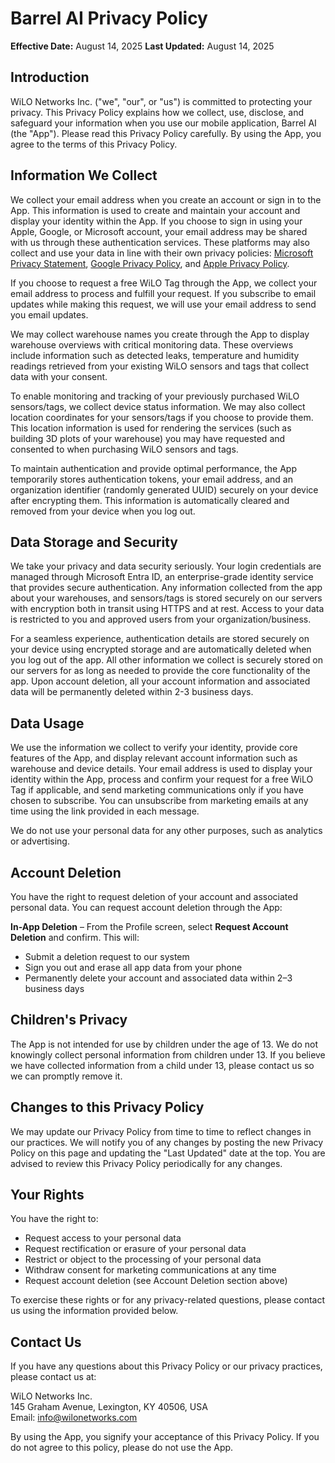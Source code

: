 # Barrel AI Privacy Policy

**Effective Date:** August 14, 2025
**Last Updated:** August 14, 2025

## Introduction
WiLO Networks Inc. ("we", "our", or "us") is committed to protecting your privacy. This Privacy Policy explains how we collect, use, disclose, and safeguard your information when you use our mobile application, Barrel AI (the "App"). Please read this Privacy Policy carefully. By using the App, you agree to the terms of this Privacy Policy.

<a id="information-collected"></a>
## Information We Collect

We collect your email address when you create an account or sign in to the App. This information is used to create and maintain your account and display your identity within the App. If you choose to sign in using your Apple, Google, or Microsoft account, your email address may be shared with us through these authentication services. These platforms may also collect and use your data in line with their own privacy policies: [Microsoft Privacy Statement](https://privacy.microsoft.com/en-us/privacystatement), [Google Privacy Policy](https://policies.google.com/privacy), and [Apple Privacy Policy](https://www.apple.com/legal/privacy/en-ww/).

If you choose to request a free WiLO Tag through the App, we collect your email address to process and fulfill your request. If you subscribe to email updates while making this request, we will use your email address to send you email updates.

We may collect warehouse names you create through the App to display warehouse overviews with critical monitoring data. These overviews include information such as detected leaks, temperature and humidity readings retrieved from your existing WiLO sensors and tags that collect data with your consent.

To enable monitoring and tracking of your previously purchased WiLO sensors/tags, we collect device status information. We may also collect location coordinates for your sensors/tags if you choose to provide them. This location information is used for rendering the services (such as building 3D plots of your warehouse) you may have requested and consented to when purchasing WiLO sensors and tags.

To maintain authentication and provide optimal performance, the App temporarily stores authentication tokens, your email address, and an organization identifier (randomly generated UUID) securely on your device after encrypting them. This information is automatically cleared and removed from your device when you log out.

## Data Storage and Security
We take your privacy and data security seriously. Your login credentials are managed through Microsoft Entra ID, an enterprise-grade identity service that provides secure authentication. Any information collected from the app about your warehouses, and sensors/tags is stored securely on our servers with encryption both in transit using HTTPS and at rest. Access to your data is restricted to you and approved users from your organization/business.

For a seamless experience, authentication details are stored securely on your device using encrypted storage and are automatically deleted when you log out of the app. All other information we collect is securely stored on our servers for as long as needed to provide the core functionality of the app. Upon account deletion, all your account information and associated data will be permanently deleted within 2-3 business days.

## Data Usage
We use the information we collect to verify your identity, provide core features of the App, and display relevant account information such as warehouse and device details. Your email address is used to display your identity within the App, process and confirm your request for a free WiLO Tag if applicable, and send marketing communications only if you have chosen to subscribe. You can unsubscribe from marketing emails at any time using the link provided in each message.

We do not use your personal data for any other purposes, such as analytics or advertising.

## Account Deletion
You have the right to request deletion of your account and associated personal data. You can request account deletion through the App:

**In-App Deletion** – From the Profile screen, select **Request Account Deletion** and confirm. This will:
   - Submit a deletion request to our system
   - Sign you out and erase all app data from your phone
   - Permanently delete your account and associated data within 2–3 business days

## Children's Privacy
The App is not intended for use by children under the age of 13. We do not knowingly collect personal information from children under 13. If you believe we have collected information from a child under 13, please contact us so we can promptly remove it.

## Changes to this Privacy Policy
We may update our Privacy Policy from time to time to reflect changes in our practices. We will notify you of any changes by posting the new Privacy Policy on this page and updating the "Last Updated" date at the top. You are advised to review this Privacy Policy periodically for any changes.

## Your Rights
You have the right to:
- Request access to your personal data
- Request rectification or erasure of your personal data
- Restrict or object to the processing of your personal data
- Withdraw consent for marketing communications at any time
- Request account deletion (see Account Deletion section above)

To exercise these rights or for any privacy-related questions, please contact us using the information provided below.

## Contact Us
If you have any questions about this Privacy Policy or our privacy practices, please contact us at:

WiLO Networks Inc.<br>
145 Graham Avenue, Lexington, KY 40506, USA<br>
Email: [info@wilonetworks.com](mailto:info@wilonetworks.com)<br>

By using the App, you signify your acceptance of this Privacy Policy. If you do not agree to this policy, please do not use the App.